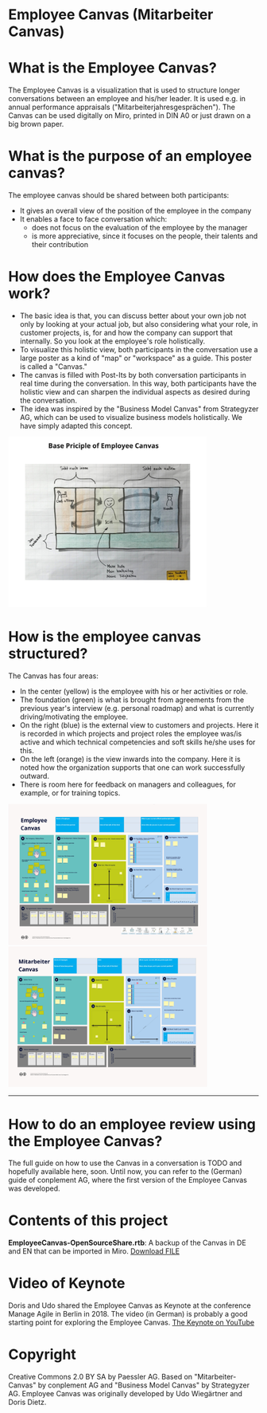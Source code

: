 # Employee Canvas (Mitarbeiter Canvas)

# What is the Employee Canvas?
The Employee Canvas is a visualization that is used to structure longer conversations between an employee and his/her leader.
It is used e.g. in annual performance appraisals ("Mitarbeiterjahresgesprächen").
The Canvas can be used digitally on Miro, printed in DIN A0 or just drawn on a big brown paper.

# What is the purpose of an employee canvas?
The employee canvas should be shared between both participants:

- It gives an overall view of the position of the employee in the company
- It enables a face to face conversation which:
  - does not focus on the evaluation of the employee by the manager
  - is more appreciative, since it focuses on the people, their talents and their contribution

# How does the Employee Canvas work?
- The basic idea is that, you can discuss better about your own job not only by looking at your actual job, but also considering what your role, in customer projects, is, for and how the company can support that internally. So you look at the employee's role holistically.
- To visualize this holistic view, both participants in the conversation use a large poster as a kind of "map" or "workspace" as a guide. This poster is called a "Canvas."
- The canvas is filled with Post-Its by both conversation participants in real time during the conversation. In this way, both participants have the holistic view and can sharpen the individual aspects as desired during the conversation.
- The idea was inspired by the "Business Model Canvas" from Strategyzer AG, which can be used to visualize business models holistically. We have simply adapted this concept.

<img src="Employee CanvasOpenSourceShare-BasePrinciple.jpg" width="400">

# How is the employee canvas structured?
The Canvas has four areas:
- In the center (yellow) is the employee with his or her activities or role.
- The foundation (green) is what is brought from agreements from the previous year's interview (e.g. personal roadmap) and what is currently driving/motivating the employee.
- On the right (blue) is the external view to customers and projects. Here it is recorded in which projects and project roles the employee was/is active and which technical competencies and soft skills he/she uses for this.
- On the left (orange) is the view inwards into the company. Here it is noted how the organization supports that one can work successfully outward.
- There is room here for feedback on managers and colleagues, for example, or for training topics.

<img src="EmployeeCanvasEN.jpg" width="400">
<img src="EmployeeCanvasDE.jpg" width="400">

----

# How to do an employee review using the Employee Canvas?
The full guide on how to use the Canvas in a conversation is TODO and hopefully available here, soon.
Until now, you can refer to the (German) guide of conplement AG, where the first version of the Employee Canvas was developed.

# Contents of this project
**EmployeeCanvas-OpenSourceShare.rtb**: A backup of the Canvas in DE and EN that can be imported in Miro. 
<a id="raw-url" href="https://raw.githubusercontent.com/kosmonautica/employeecanvas/main/EmployeeCanvas-OpenSourceShare.rtb">Download FILE</a>

# Video of Keynote
Doris and Udo shared the Employee Canvas as Keynote at the conference Manage Agile in Berlin in 2018.
The video (in German) is probably a good starting point for exploring the Employee Canvas.
<a href="https://youtu.be/pdGJI9Q6JSw">The Keynote on YouTube</a>

# Copyright
Creative Commons 2.0 BY SA by Paessler AG. 
Based on "Mitarbeiter-Canvas" by conplement AG and "Business Model Canvas" by Strategyzer AG. 
Employee Canvas was originally developed by Udo Wiegärtner and Doris Dietz. 
